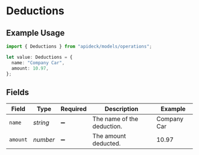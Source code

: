 # Deductions

## Example Usage

```typescript
import { Deductions } from "apideck/models/operations";

let value: Deductions = {
  name: "Company Car",
  amount: 10.97,
};
```

## Fields

| Field                      | Type                       | Required                   | Description                | Example                    |
| -------------------------- | -------------------------- | -------------------------- | -------------------------- | -------------------------- |
| `name`                     | *string*                   | :heavy_minus_sign:         | The name of the deduction. | Company Car                |
| `amount`                   | *number*                   | :heavy_minus_sign:         | The amount deducted.       | 10.97                      |